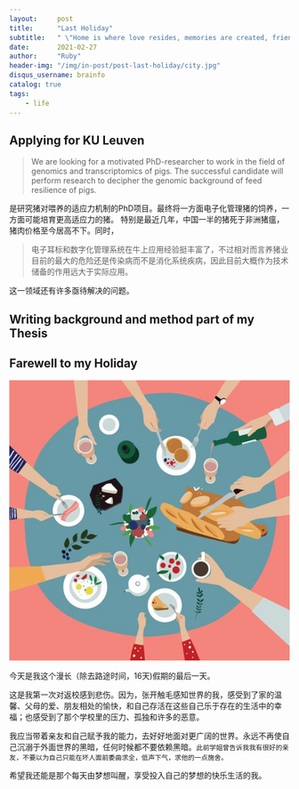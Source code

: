 ```yaml
---
layout:     post
title:      "Last Holiday"
subtitle:   " \"Home is where love resides, memories are created, friends always belong, and laughter never ends.\""
date:       2021-02-27
author:     "Ruby"
header-img: "/img/in-post/post-last-holiday/city.jpg"
disqus_username: brainfo
catalog: true
tags:
    - life
---
```


## Applying for KU Leuven

> We are looking for a motivated PhD-researcher to work in the field of genomics and transcriptomics of pigs. The successful candidate will perform research to decipher the genomic background of feed resilience of pigs.

是研究猪对喂养的适应力机制的PhD项目。最终将一方面电子化管理猪的饲养，一方面可能培育更高适应力的猪。 特别是最近几年，中国一半的猪死于非洲猪瘟，猪肉价格至今居高不下。同时，

> 电子耳标和数字化管理系统在牛上应用经验挺丰富了，不过相对而言养猪业目前的最大的危险还是传染病而不是消化系统疾病，因此目前大概作为技术储备的作用远大于实际应用。

这一领域还有许多亟待解决的问题。

## Writing background and method part of my Thesis



## Farewell to my Holiday

![family](/img/in-post/post-last-holiday/family.jpg)

今天是我这个漫长（除去路途时间，16天)假期的最后一天。 

这是我第一次对返校感到悲伤。因为，张开触毛感知世界的我，感受到了家的温馨、父母的爱、朋友相处的愉快，和自己存活在这些自己乐于存在的生活中的幸福；也感受到了那个学校里的压力、孤独和许多的恶意。 

我应当带着亲友和自己赋予我的能力，去好好地面对更广阔的世界。永远不再使自己沉溺于外面世界的黑暗，任何时候都不要依赖黑暗。`此前学姐曾告诉我我有很好的亲友，不要以为自己只能在坏人面前委曲求全，低声下气，求他的一点施舍。` 

希望我还能是那个每天由梦想叫醒，享受投入自己的梦想的快乐生活的我。



